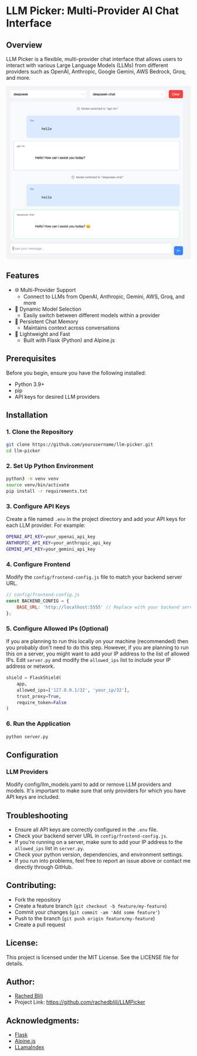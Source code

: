 # LLM Picker: Multi-Provider AI Chat Interface

## Overview

LLM Picker is a flexible, multi-provider chat interface that allows users to interact with various Large Language Models (LLMs) from different providers such as OpenAI, Anthropic, Google Gemini, AWS Bedrock, Groq, and more.

![LLM Picker Screenshot](screenshot.png) <!-- You'll want to add an actual screenshot -->

## Features

- 🌐 Multi-Provider Support
  - Connect to LLMs from OpenAI, Anthropic, Gemini, AWS, Groq, and more
- 🔄 Dynamic Model Selection
  - Easily switch between different models within a provider
- 💬 Persistent Chat Memory
  - Maintains context across conversations
- 🚀 Lightweight and Fast
  - Built with Flask (Python) and Alpine.js

## Prerequisites

Before you begin, ensure you have the following installed:

- Python 3.9+
- pip
- API keys for desired LLM providers

## Installation

### 1. Clone the Repository

```bash
git clone https://github.com/yourusername/llm-picker.git
cd llm-picker
```

### 2. Set Up Python Environment

```bash
python3 -m venv venv
source venv/bin/activate
pip install -r requirements.txt
```

### 3. Configure API Keys

Create a file named `.env` in the project directory and add your API keys for each LLM provider. For example:

```bash
OPENAI_API_KEY=your_openai_api_key
ANTHROPIC_API_KEY=your_anthropic_api_key
GEMINI_API_KEY=your_gemini_api_key
```

### 4. Configure Frontend

Modify the `config/frontend-config.js` file to match your backend server URL.

```javascript
// config/frontend-config.js
const BACKEND_CONFIG = {
    BASE_URL: 'http://localhost:5555' // Replace with your backend server URL
};
```

### 5. Configure Allowed IPs (Optional)

If you are planning to run this locally on your machine (recommended) then you probably don't need to do this step.
However, if you are planning to run this on a server, you might want to add your IP address to the list of allowed IPs.
Edit `server.py` and modify the `allowed_ips` list to include your IP address or network.

```python
shield = FlaskShield(
    app,
    allowed_ips=['127.0.0.1/32', 'your_ip/32'],
    trust_proxy=True,
    require_token=False
)
```

### 6. Run the Application

```bash
python server.py
```

## Configuration

### LLM Providers

Modify config/llm_models.yaml to add or remove LLM providers and models.  It's important to make sure that only 
providers for which you have API keys are included.

## Troubleshooting

- Ensure all API keys are correctly configured in the `.env` file.
- Check your backend server URL in `config/frontend-config.js`.
- If you're running on a server, make sure to add your IP address to the `allowed_ips` list in `server.py`.
- Check your python version, dependencies, and environment settings.
- If you run into problems, feel free to report an issue above or contact me directly through GitHub.

## Contributing:
- Fork the repository
- Create a feature branch (`git checkout -b feature/my-feature`)
- Commit your changes (`git commit -am 'Add some feature'`)
- Push to the branch (`git push origin feature/my-feature`)
- Create a pull request

## License:
This project is licensed under the MIT License. See the LICENSE file for details.

## Author:
- [Rached Blili](https://github.com/rachedblili) 
- Project Link: https://github.com/rachedblili/LLMPicker

## Acknowledgments:
- [Flask](https://flask.palletsprojects.com/en/stable/)
- [Alpine.js](https://alpinejs.dev/)
- [LLamaIndex](https://llammaindex.ai/)